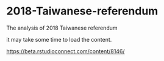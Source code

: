 # 2018-Taiwanese-referendum

The analysis of 2018 Taiwanese referendum

it may take some time to load the content.


https://beta.rstudioconnect.com/content/8146/
